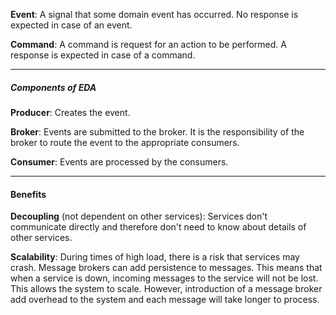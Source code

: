 
**Event**: A signal that some domain event has occurred. No response is expected in case of an event.

**Command**: A command is request for an action to be performed. A response is expected in case of a command.


---

##### Components of EDA

**Producer**: Creates the event.

**Broker**: Events are submitted to the broker. It is the responsibility of the broker to route the event to the appropriate consumers.

**Consumer**: Events are processed by the consumers.


---

#### Benefits

**Decoupling** (not dependent on other services): Services don't communicate directly and therefore don't need to know about details of other services. 

**Scalability**: During times of high load, there is a risk that services may crash. Message brokers can add persistence to messages. This means that when a service is down, incoming messages to the service will not be lost. This allows the system to scale. However, introduction of a message broker add overhead to the system and each message will take longer to process.


